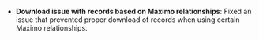 - **Download issue with records based on Maximo relationships**: Fixed an issue that prevented proper download of records when using certain Maximo relationships.
